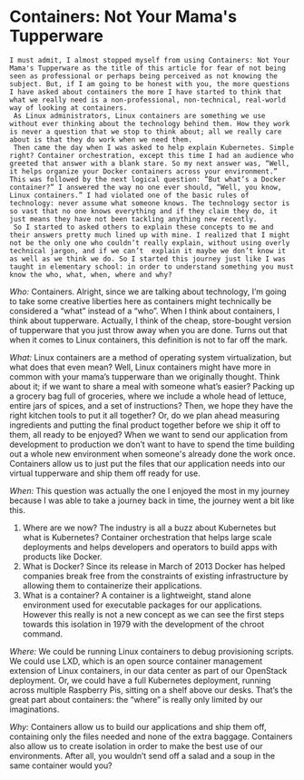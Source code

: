 # Containers: Not Your Mama's Tupperware

	I must admit, I almost stopped myself from using Containers: Not Your Mama's Tupperware as the title of this article for fear of not being seen as professional or perhaps being perceived as not knowing the subject. But, if I am going to be honest with you, the more questions I have asked about containers the more I have started to think that what we really need is a non-professional, non-technical, real-world way of looking at containers.
     As Linux administrators, Linux containers are something we use without ever thinking about the technology behind them. How they work is never a question that we stop to think about; all we really care about is that they do work when we need them. 
     Then came the day when I was asked to help explain Kubernetes. Simple right? Container orchestration, except this time I had an audience who greeted that answer with a blank stare. So my next answer was, “Well, it helps organize your Docker containers across your environment.” This was followed by the next logical question: “But what’s a Docker container?” I answered the way no one ever should, “Well, you know, Linux containers.” I had violated one of the basic rules of technology: never assume what someone knows. The technology sector is so vast that no one knows everything and if they claim they do, it just means they have not been tackling anything new recently. 
     So I started to asked others to explain these concepts to me and their answers pretty much lined up with mine. I realized that I might not be the only one who couldn’t really explain, without using overly technical jargon, and if we can’t  explain it maybe we don’t know it as well as we think we do. So I started this journey just like I was taught in elementary school: in order to understand something you must know the who, what, when, where and why? 
	
*Who:* Containers. Alright, since we are talking about technology, I’m going to take some 
creative liberties here as containers might technically be considered a “what” instead of a “who”. 
 When I think about containers, I think about tupperware. Actually, I think of the cheap, store-bought version of tupperware that you just throw away when you are done. Turns out that when it comes to Linux containers, this definition is not to far off the mark. 

*What:* Linux containers are a method of operating system virtualization, but what does that even mean? Well, Linux containers might have more in common with your mama’s tupperware  than we originally thought. Think about it; if we want to share a meal with someone what’s easier? Packing up a grocery bag full of groceries, where we include a whole head of lettuce, entire jars of spices, and a set of instructions? Then, we hope they have the right kitchen tools to put it all together?  Or, do we plan ahead measuring ingredients and putting the final product together before we ship it off to them, all ready to be enjoyed? 
     When we want to send our application from development to production we don’t want to have to spend the time building out a whole new environment when someone's already done the work once. Containers allow us to just put the files that our application needs into our virtual tupperware and ship them off ready for use.  

*When:* This question was actually the one I enjoyed the most in my journey because I was able to take a journey back in time, the journey went a bit like this.
1.	Where are we now? The industry is all a buzz about Kubernetes but what is Kubernetes?  Container orchestration that helps large scale deployments and helps developers and operators to build apps with products like Docker.
2.	What is Docker? Since its release in March of 2013  Docker has helped companies break free from the constraints of existing infrastructure by allowing them to containerize their applications.
3.	What is a container? A container is a lightweight, stand alone environment used for executable packages for our applications. However this really is not a new concept as we can see the first steps towards this isolation in 1979 with the development of the chroot command. 
 
 *Where:*  We could be running Linux containers to debug provisioning scripts. We could use LXD, which is an open source container management extension of Linux containers, in our data center as part of our OpenStack deployment. Or, we could have a full Kubernetes deployment, running across multiple Raspberry Pis, sitting on a shelf above our desks. That’s the great part about containers: the “where” is really only limited by our imaginations.

*Why:* Containers allow us to build our applications and ship them off, containing only the files needed and none of the extra baggage. Containers also allow us to create isolation in order to make the best use of our environments.  After all, you wouldn’t send off a salad and a soup in the same container would you? 
 
